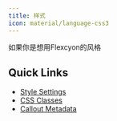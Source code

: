 ```yaml
---
title: 样式
icon: material/language-css3
---
```


如果你是想用Flexcyon的风格

## Quick Links

- [Style Settings](./Style-Settings/index.md)
- [CSS Classes](./CSS-Classes/index.md)
- [Callout Metadata](./Callout-Metadata/index.md)
